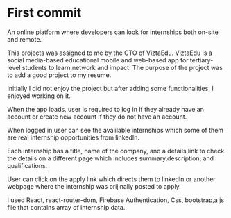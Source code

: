 # First commit

An online platform where developers can look for internships both on-site and remote.

This projects was assigned to me by the CTO of ViztaEdu. ViztaEdu is a social media-based educational mobile and web-based app for tertiary-level students to learn,network and impact. The purpose of the project was to add a good project to my resume.

Initially I did not enjoy the project but after adding some functionalities, I enjoyed working on it.

When the app loads, user is required to log in if they already have an account or create new account if they do not have an account.

When logged in,user can see the avalilable internships which some of them are real internship opportunities from linkedIn.

Each internship has a title, name of the company, and a details link to check the details on a different page which includes summary,description, and qualifications.

User can click on the apply link which directs them to linkedIn or another webpage where the internship was orijinally posted to apply.

I used React, react-router-dom, Firebase Authentication, Css, bootstrap,a js file that contains array of internship data.
